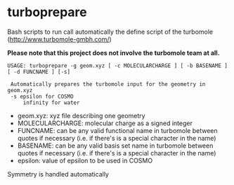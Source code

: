# turboprepare

Bash scripts to run call automatically the define script of the turbomole (http://www.turbomole-gmbh.com/)

**Please note that this project does not involve the turbomole team at all.**

```
USAGE: turboprepare -g geom.xyz [ -c MOLECULARCHARGE ] [ -b BASENAME ] [ -d FUNCNAME ] [-s]

 Automatically prepares the turbomole input for the geometry in geom.xyz
 -s epsilon for COSMO
     infinity for water
```
* geom.xyz: xyz file describing one geometry
* MOLECULARCHARGE: molecular charge as a signed integer
* FUNCNAME: can be any valid functional name in turbomole between quotes if necessary (i.e. if there's is a special character in the name)
* BASENAME: can be any valid basis set name in turbomole between quotes if necessary (i.e. if there's is a special character in the name)
* epsilon: value of epsilon to be used in COSMO

Symmetry is handled automatically
